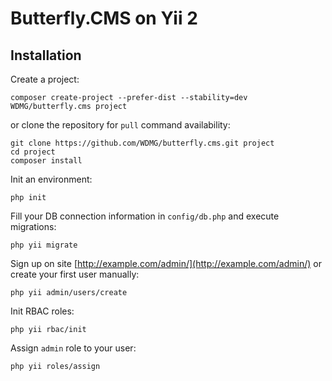 Butterfly.CMS on Yii 2
================================


Installation
------

Create a project:

~~~
composer create-project --prefer-dist --stability=dev WDMG/butterfly.cms project
~~~

or clone the repository for `pull` command availability:

~~~
git clone https://github.com/WDMG/butterfly.cms.git project
cd project
composer install
~~~

Init an environment:

~~~
php init
~~~

Fill your DB connection information in `config/db.php` and execute migrations:

~~~
php yii migrate
~~~

Sign up on site [http://example.com/admin/](http://example.com/admin/) or create your first user manually:

~~~
php yii admin/users/create
~~~

Init RBAC roles:

~~~
php yii rbac/init
~~~

Assign `admin` role to your user:

~~~
php yii roles/assign
~~~
